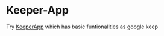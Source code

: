 # Keeper-App

Try [KeeperApp](https://keeper-notes.netlify.app/) which has basic funtionalities as google keep 
